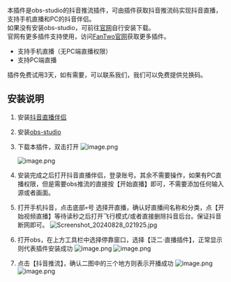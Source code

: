 本插件是obs-studio的抖音推流插件，可由插件获取抖音推流码实现抖音直播，支持手机直播和PC的抖音伴侣。  
如果没有安装obs-studio，可前往[官网](https://obsproject.com/)自行安装下载。  
官网有更多插件支持使用，访问[FanTwo官网](https://www.fantwo.cc)获取更多插件。

- 支持手机直播（无PC端直播权限）
- 支持PC端直播

插件免费试用3天，如有需要，可以联系我们，我们可以免费提供兑换码。

## 安装说明
1. 安装[抖音直播伴侣](https://streamingtool.douyin.com/)
2. 安装[obs-studio](https://obsproject.com/)
3. 下载本插件，双击打开
    ![image.png](https://s2.loli.net/2024/08/28/gDbyXSCsB2F5oz3.png)

    ![image.png](https://s2.loli.net/2024/08/28/AfJbU9evIp1C5YB.png)
4. 安装完成之后打开抖音直播伴侣，登录账号。其余不需要操作，如果有PC直播权限，但是需要obs推流的直接按【开始直播】即可，不需要添加任何输入源或者画面。
5. 打开手机抖音，点击底部`+`号 选择开直播，确认好直播间名称和分类，点【开始视频直播】等待读秒之后打开飞行模式/或者直接删除抖音后台。保证抖音断网即可。
    ![Screenshot_20240828_021925.jpg](https://s2.loli.net/2024/08/28/7JmjFfGYWzrtl5k.jpg)
6. 打开obs，在上方工具栏中选择停靠窗口，选择【泛二·直播插件】，正常显示则代表插件安装成功
    ![image.png](https://s2.loli.net/2024/08/28/7cCsNtpqAQO1K98.png)
    ![image.png](https://s2.loli.net/2024/08/28/G6SQd4seWaxyDEg.png)
7. 点击【抖音推流】，确认二图中的三个地方则表示开播成功
    ![image.png](https://s2.loli.net/2024/08/28/Y9SXM8fF1LA2tUG.png)
    ![image.png](https://s2.loli.net/2024/08/28/EkQCz3aDg7uw5tZ.png)
